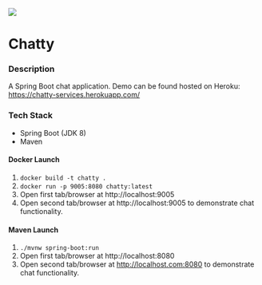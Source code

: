 ![](https://github.com/Lylio/image-repo/blob/master/logos/spring-boot.png?raw=true)
# Chatty

### Description
A Spring Boot chat application. Demo can be found hosted on Heroku: https://chatty-services.herokuapp.com/  

### Tech Stack
- Spring Boot (JDK 8)
- Maven

#### Docker Launch
1. `docker build -t chatty .`
2. `docker run -p 9005:8080 chatty:latest`
3. Open first tab/browser at http://localhost:9005
4. Open second tab/browser at http://localhost:9005 to demonstrate chat functionality.

#### Maven Launch
1. `./mvnw spring-boot:run`
2. Open first tab/browser at http://localhost:8080
3. Open second tab/browser at http://localhost.com:8080 to demonstrate chat functionality.
